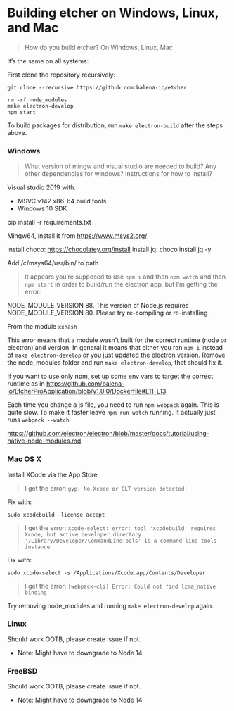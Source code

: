 # Building etcher on Windows, Linux, and Mac

> How do you build etcher? On Windows, Linux, Mac

It’s the same on all systems:

First clone the repository recursively:

`git clone --recursive https://github.com:balena-io/etcher`

```
rm -rf node_modules
make electron-develop
npm start
```

To build packages for distribution, run `make electron-build` after the steps above.

### Windows

> What version of mingw and visual studio  are needed to build? Any other dependencies for windows? Instructions for how to install?

Visual studio 2019 with:
  * MSVC v142 x86-64 build tools
  * Windows 10 SDK

pip install -r requirements.txt

Mingw64, install it from https://www.msys2.org/

install choco: https://chocolatey.org/install
install jq: choco install jq -y

Add /c/msys64/usr/bin/ to path


> It appears you’re supposed to use `npm i` and then `npm watch` and then `npm start` in order to build/run the electron app, but I’m getting the error:

NODE_MODULE_VERSION 88. This version of Node.js requires
NODE_MODULE_VERSION 80. Please try re-compiling or re-installing

From the module `xxhash`

This error means that a module wasn’t built for the correct runtime (node or electron) and version. In general it means that either you ran `npm i` instead of `make electron-develop` or you just updated the electron version.
Remove the node_modules folder and run `make electron-develop`, that should fix it.

If you want to use only npm, set up some env vars to target the correct runtime as in https://github.com/balena-io/EtcherProApplication/blob/v1.0.0/Dockerfile#L11-L13


Each time you change a js file, you need to run `npm webpack` again. This is quite slow. To make it faster leave `npm run watch` running. It actually just runs `webpack --watch`

https://github.com/electron/electron/blob/master/docs/tutorial/using-native-node-modules.md

### Mac OS X

Install XCode via the App Store

> I get the error: `gyp: No Xcode or CLT version detected!`

Fix with:

```
sudo xcodebuild -license accept
```

> I get the error: `xcode-select: error: tool 'xcodebuild' requires Xcode, but active developer directory '/Library/Developer/CommandLineTools' is a command line tools instance`

Fix with:

```
sudo xcode-select -s /Applications/Xcode.app/Contents/Developer
```

> I get the error: `[webpack-cli] Error: Could not find lzma_native binding`

Try removing node_modules and running `make electron-develop` again.

### Linux

Should work OOTB, please create issue if not.

* Note: Might have to downgrade to Node 14


### FreeBSD

Should work OOTB, please create issue if not.

* Note: Might have to downgrade to Node 14
